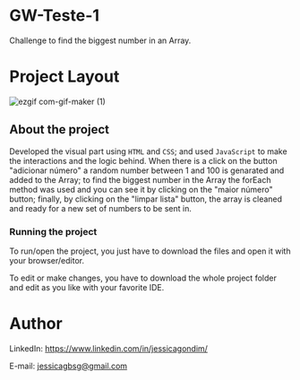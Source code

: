 # GW-Teste-1
Challenge to find the biggest number in an Array.

# Project Layout

![ezgif com-gif-maker (1)](https://user-images.githubusercontent.com/98706386/164066372-e51c5233-59d1-4c84-9f10-b234d1afbe5f.gif)

## About the project
Developed the visual part using ``HTML`` and ``CSS``; and used ``JavaScript`` to make the interactions and the logic behind. When there is a click on the button "adicionar número" a random number between 1 and 100 is genarated and added to the Array; to find the biggest number in the Array the forEach method was used and you can see it by clicking on the "maior número" button; finally, by clicking on the "limpar lista"  button, the array is cleaned and ready for a new set of numbers to be sent in.   

### Running the project
To run/open the project, you just have to download the files and open it with your browser/editor. 

To edit or make changes, you have to download the whole project folder and edit as you like with your favorite IDE. 

# Author
LinkedIn:
https://www.linkedin.com/in/jessicagondim/

E-mail:
jessicagbsg@gmail.com
